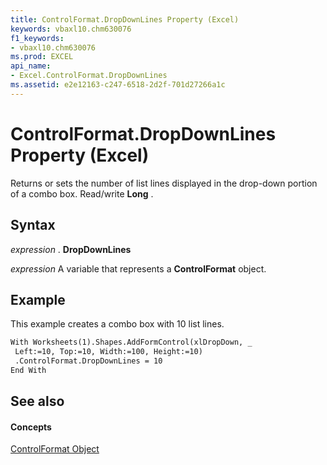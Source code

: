 ```yaml
---
title: ControlFormat.DropDownLines Property (Excel)
keywords: vbaxl10.chm630076
f1_keywords:
- vbaxl10.chm630076
ms.prod: EXCEL
api_name:
- Excel.ControlFormat.DropDownLines
ms.assetid: e2e12163-c247-6518-2d2f-701d27266a1c
---
```



# ControlFormat.DropDownLines Property (Excel)

Returns or sets the number of list lines displayed in the drop-down portion of a combo box. Read/write  **Long** .


## Syntax

 _expression_ . **DropDownLines**

 _expression_ A variable that represents a **ControlFormat** object.


## Example

This example creates a combo box with 10 list lines.


```vb
With Worksheets(1).Shapes.AddFormControl(xlDropDown, _ 
 Left:=10, Top:=10, Width:=100, Height:=10) 
 .ControlFormat.DropDownLines = 10 
End With
```


## See also


#### Concepts


[ControlFormat Object](controlformat-object-excel.md)

